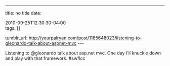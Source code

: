 ---
title: no title
date:

 2010-09-25T12:30:30-04:00  
tags:  []

tumblr_url:
http://yourpalryan.com/post/1185648023/listening-to-gleonardo-talk-about-aspnet-mvc
\-\--

Listening to \@gleonardo talk about asp.net mvc. One day I'll knuckle
down and play with that framework. \#swflcc
